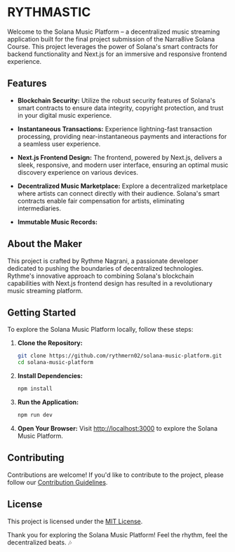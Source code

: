 # RYTHMASTIC 

Welcome to the Solana Music Platform – a decentralized music streaming application built for the final project submission of the Narra8ive Solana Course. This project leverages the power of Solana's smart contracts for backend functionality and Next.js for an immersive and responsive frontend experience.

## Features

- **Blockchain Security:** Utilize the robust security features of Solana's smart contracts to ensure data integrity, copyright protection, and trust in your digital music experience.

- **Instantaneous Transactions:** Experience lightning-fast transaction processing, providing near-instantaneous payments and interactions for a seamless user experience.

- **Next.js Frontend Design:** The frontend, powered by Next.js, delivers a sleek, responsive, and modern user interface, ensuring an optimal music discovery experience on various devices.

- **Decentralized Music Marketplace:** Explore a decentralized marketplace where artists can connect directly with their audience. Solana's smart contracts enable fair compensation for artists, eliminating intermediaries.

- **Immutable Music Records:**

## About the Maker

This project is crafted by Rythme Nagrani, a passionate developer dedicated to pushing the boundaries of decentralized technologies. Rythme's innovative approach to combining Solana's blockchain capabilities with Next.js frontend design has resulted in a revolutionary music streaming platform.

## Getting Started

To explore the Solana Music Platform locally, follow these steps:

1. **Clone the Repository:**
   ```bash
   git clone https://github.com/rythmern02/solana-music-platform.git
   cd solana-music-platform
   ```

2. **Install Dependencies:**
   ```bash
   npm install
   ```

3. **Run the Application:**
   ```bash
   npm run dev
   ```

4. **Open Your Browser:**
   Visit [http://localhost:3000](http://localhost:3000) to explore the Solana Music Platform.

## Contributing

Contributions are welcome! If you'd like to contribute to the project, please follow our [Contribution Guidelines](CONTRIBUTING.md).

## License

This project is licensed under the [MIT License](LICENSE).

Thank you for exploring the Solana Music Platform! Feel the rhythm, feel the decentralized beats. 🎶
